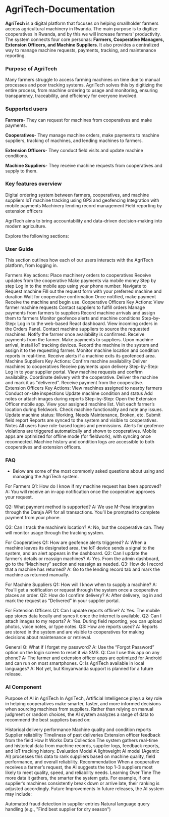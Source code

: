 # AgriTech-Documentation


**AgriTech** is a digital platform that focuses on helping smallholder farmers access agricultural machinery in Rwanda. The main purpose is to digitize cooperatives in Rwanda, and by this we will increase farmers' productivity. The system connects four core personas: **Farmers, Cooperative Managers, Extension Officers, and Machine Suppliers**. It also provides a centralized way to manage machine requests, payments, tracking, and maintenance reporting.

### Purpose of AgriTech

Many farmers struggle to access farming machines on time due to manual processes and poor tracking systems. AgriTech solves this by digitizing the entire process, from machine ordering to usage and monitoring, ensuring transparency, traceability, and efficiency for everyone involved.

### Supported users

**Farmers**- They can request for machines from cooperatives and make payments.

**Cooperatives**- They manage machine orders, make payments to machine suppliers, tracking of machines, and lending machines to farmers.

**Extension Officers**- They conduct field visits and update machine conditions.

**Machine Suppliers**- They receive machine requests from cooperatives and supply to them.

### Key features overview

Digital ordering system between farmers, cooperatives, and machine suppliers
IoT machine tracking using GPS and geofencing
Integration with mobile payments
Machinery lending record management
Field reporting by extension officers

AgriTech aims to bring accountability and data-driven decision-making into modern agriculture.


Explore the following sections:

### User Guide
This section outlines how each of our users interacts with the AgriTech platform, from logging in.

Farmers
Key actions:
Place machinery orders to cooperatives
Receive updates from the cooperative
Make payments via mobile money
Step by step
Log in to the mobile app using your phone number.
Navigate to Request machine
Fill out the request form with your preferred machine and duration
Wait for cooperative confirmation
Once notified, make payment
Receive the machine and begin use.
Cooperative Officers
Key Actions:
View farmer machine requests
Contact suppliers to fulfill orders
Manage payments from farmers to suppliers
Record machine arrivals and assign them to farmers
Monitor geofence alerts and machine conditions
Step-by-Step:
Log in to the web-based React dashboard.
View incoming orders in the Orders Panel.
Contact machine suppliers to source the requested machines.
Notify the farmer once availability is confirmed.
Receive payments from the farmer.
Make payments to suppliers.
Upon machine arrival, install IoT tracking devices.
Record the machine in the system and assign it to the requesting farmer.
Monitor machine location and condition reports in real-time.
Receive alerts if a machine exits its geofenced area.
Machine Suppliers
Key Actions:
Confirm machine availability
Deliver machines to cooperatives
Receive payments upon delivery
Step-by-Step:
Log in to your supplier portal.
View machine requests and confirm availability.
Coordinate delivery with the cooperative.
Deliver the machine and mark it as "delivered".
Receive payment from the cooperative.
Extension Officers
Key Actions:
View machines assigned to nearby farmers
Conduct on-site inspections
Update machine condition and status
Add notes or attach images during reports
Step-by-Step:
Open the Extension Officer mobile app.
View your assigned machine list.
Visit each farmer’s location during fieldwork.
Check machine functionality and note any issues.
Update machine status: Working, Needs Maintenance, Broken, etc.
Submit field report
Reports are synced to the system and visible to cooperatives.
Notes
All users have role-based logins and permissions.
Alerts for geofence violations are triggered automatically and shown to cooperatives.
Mobile apps are optimized for offline mode (for fieldwork), with syncing once reconnected.
Machine history and condition logs are accessible to both cooperatives and extension officers.

### FAQ

- Below are some of the most commonly asked questions about using and managing the AgriTech system.

For Farmers
Q1: How do I know if my machine request has been approved? A: You will receive an in-app notification once the cooperative approves your request.

Q2: What payment method is supported? A: We use M-Pesa integration through the Daraja API for all transactions. You’ll be prompted to complete payment from your phone.

Q3: Can I track the machine’s location? A: No, but the cooperative can. They will monitor usage through the tracking system.

For Cooperatives
Q1: How are geofence alerts triggered? A: When a machine leaves its designated area, the IoT device sends a signal to the system, and an alert appears in the dashboard. Q2: Can I update the farmer’s details or reassign machines? A: Yes. From the admin dashboard, go to the “Machinery” section and reassign as needed. Q3: How do I record that a machine has returned? A: Go to the lending record tab and mark the machine as returned manually.

For Machine Suppliers
Q1: How will I know when to supply a machine? A: You’ll get a notification or request through the system once a cooperative places an order. Q2: How do I confirm delivery? A: After delivery, log in and mark the request as “Delivered” in your supplier portal.

For Extension Officers
Q1: Can I update reports offline? A: Yes. The mobile app stores data locally and syncs it once the internet is available. Q2: Can I attach images to my reports? A: Yes. During field reporting, you can upload photos, voice notes, or type notes. Q3: How are reports used? A: Reports are stored in the system and are visible to cooperatives for making decisions about maintenance or retrieval.

General
Q: What if I forget my password? A: Use the “Forgot Password” option on the login screen to reset it via SMS. Q: Can I use this app on any phone? A: The farmer and extension officer apps are optimized for Android and can run on most smartphones. Q: Is AgriTech available in local languages? A: Not yet, but Kinyarwanda support is planned for a future release.

### AI Component

Purpose of AI in AgriTech
In AgriTech, Artificial Intelligence plays a key role in helping cooperatives make smarter, faster, and more informed decisions when sourcing machines from suppliers. Rather than relying on manual judgment or random choices, the AI system analyzes a range of data to recommend the best suppliers based on:

Historical delivery performance
Machine quality and condition reports
Supplier reliability
Timeliness of past deliveries
Extension officer feedback from the field
How It Works
Data Collection The system gathers real-time and historical data from machine records, supplier logs, feedback reports, and IoT tracking history.
Evaluation Model A lightweight AI model (Agentic AI) processes this data to rank suppliers based on machine quality, field performance, and overall reliability.
Recommendation When a cooperative receives a farmer’s request, the AI suggests the top 1–3 suppliers most likely to meet quality, speed, and reliability needs.
Learning Over Time The more data it gathers, the smarter the system gets. For example, if one supplier’s machines consistently break down or arrive late, their ranking is adjusted accordingly.
Future Improvements
In future releases, the AI system may include:

Automated fraud detection in supplier entries
Natural language query handling (e.g., "Find best supplier for dry season")
